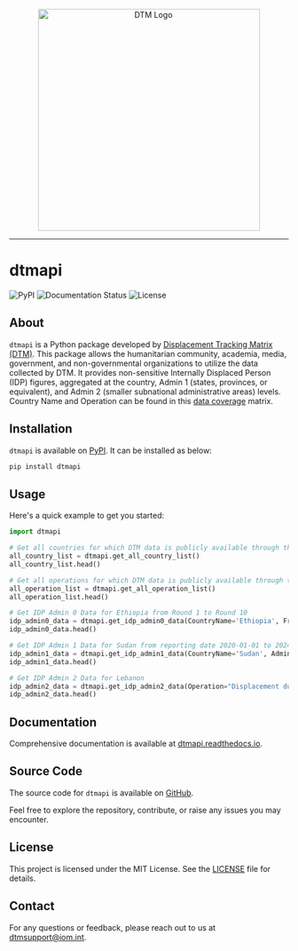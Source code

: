 <p align="center">
  <img alt="DTM Logo" src="https://dtm.iom.int/themes/custom/dtm_global/logo.svg" width="400">
</p>

-----------------

# dtmapi
![PyPI](https://img.shields.io/pypi/v/dtmapi)
![Documentation Status](https://readthedocs.org/projects/dtmapi/badge/?version=latest)
![License](https://img.shields.io/github/license/Displacement-tracking-Matrix/dtmapi)

## About
`dtmapi` is a Python package developed by [Displacement Tracking Matrix (DTM)](https://dtm.iom.int/). This package allows the humanitarian community, academia, media, government, and non-governmental organizations to utilize the data collected by DTM. It provides non-sensitive Internally Displaced Person (IDP) figures, aggregated at the country, Admin 1 (states, provinces, or equivalent), and Admin 2 (smaller subnational administrative areas) levels. Country Name and Operation can be found in this [data coverage](https://dtm.iom.int/data-and-analysis/dtm-api/data-coverage) matrix. 

## Installation
`dtmapi` is available on [PyPI](https://pypi.org/project/dtmapi/). It can be installed as below:
```sh
pip install dtmapi
```
## Usage
Here's a quick example to get you started:
```python
import dtmapi

# Get all countries for which DTM data is publicly available through the API.
all_country_list = dtmapi.get_all_country_list()
all_country_list.head()

# Get all operations for which DTM data is publicly available through the API.
all_operation_list = dtmapi.get_all_operation_list()
all_operation_list.head()

# Get IDP Admin 0 Data for Ethiopia from Round 1 to Round 10
idp_admin0_data = dtmapi.get_idp_admin0_data(CountryName='Ethiopia', FromRoundNumber=1, ToRoundNumber=10, to_pandas=True)
idp_admin0_data.head()

# Get IDP Admin 1 Data for Sudan from reporting date 2020-01-01 to 2024-08-15
idp_admin1_data = dtmapi.get_idp_admin1_data(CountryName='Sudan', Admin1Name="Blue Nile", FromReportingDate='2020-01-01', ToReportingDate='2024-08-15', to_pandas=True)
idp_admin1_data.head()

# Get IDP Admin 2 Data for Lebanon
idp_admin2_data = dtmapi.get_idp_admin2_data(Operation="Displacement due to conflict", CountryName='Lebanon', to_pandas=True)
idp_admin2_data.head()
```
## Documentation
Comprehensive documentation is available at [dtmapi.readthedocs.io](https://dtmapi.readthedocs.io/en/latest/index.html).

## Source Code
The source code for `dtmapi` is available on [GitHub](https://github.com/Displacement-tracking-Matrix/dtmapi).

Feel free to explore the repository, contribute, or raise any issues you may encounter.

## License
This project is licensed under the MIT License. See the [LICENSE](LICENSE) file for details.
## Contact
For any questions or feedback, please reach out to us at [dtmsupport@iom.int](mailto:dtmsupport@iom.int).
